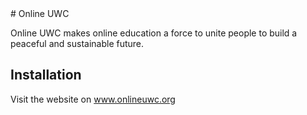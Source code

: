 <snippet>
  <content>
# Online UWC

Online UWC makes online education a force to unite people to build a peaceful and sustainable future.

## Installation

Visit the website on www.onlineuwc.org

